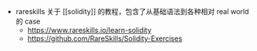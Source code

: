 - rareskills 关于 [[solidity]] 的教程，包含了从基础语法到各种相对 real world 的 case
	- https://www.rareskills.io/learn-solidity
	- https://github.com/RareSkills/Solidity-Exercises